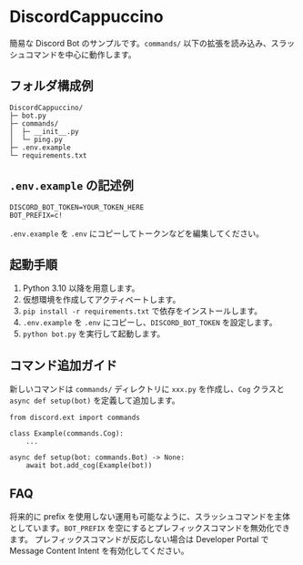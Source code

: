 # DiscordCappuccino

簡易な Discord Bot のサンプルです。`commands/` 以下の拡張を読み込み、スラッシュコマンドを中心に動作します。

## フォルダ構成例

```
DiscordCappuccino/
├─ bot.py
├─ commands/
│  ├─ __init__.py
│  └─ ping.py
├─ .env.example
└─ requirements.txt
```

## `.env.example` の記述例

```
DISCORD_BOT_TOKEN=YOUR_TOKEN_HERE
BOT_PREFIX=c!
```

`.env.example` を `.env` にコピーしてトークンなどを編集してください。

## 起動手順

1. Python 3.10 以降を用意します。
2. 仮想環境を作成してアクティベートします。
3. `pip install -r requirements.txt` で依存をインストールします。
4. `.env.example` を `.env` にコピーし、`DISCORD_BOT_TOKEN` を設定します。
5. `python bot.py` を実行して起動します。

## コマンド追加ガイド

新しいコマンドは `commands/` ディレクトリに `xxx.py` を作成し、`Cog` クラスと `async def setup(bot)` を定義して追加します。

```
from discord.ext import commands

class Example(commands.Cog):
    ...

async def setup(bot: commands.Bot) -> None:
    await bot.add_cog(Example(bot))
```

## FAQ

将来的に prefix を使用しない運用も可能なように、スラッシュコマンドを主体としています。`BOT_PREFIX` を空にするとプレフィックスコマンドを無効化できます。
プレフィックスコマンドが反応しない場合は Developer Portal で Message Content Intent を有効化してください。
